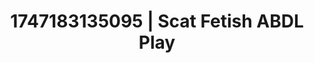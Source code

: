 ---
categories:
- Mindful JOI
- Whispered desires
- Hair pulling
- Eye contact kink
- Pillow talk
image: /assets/images/1747183135095.jpg
layout: post
seo:
  description: Featured content with high-quality Scat Fetish, ABDL Play. HD images
    available.
  keywords: Scat Fetish, ABDL Play
  og_image: /assets/images/1747183135095.jpg
  schema_type: VisualArtwork
tags:
- ABDL Play
- Scat Fetish
- '#1747183135095'
title: 1747183135095 | Scat Fetish ABDL Play
---